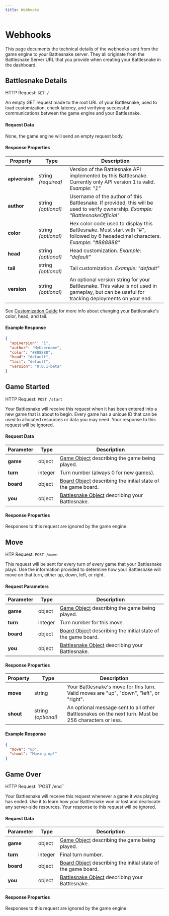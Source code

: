 ```yaml
---
title: Webhooks
---
```


# Webhooks

This page documents the technical details of the webhooks sent from the game engine to your Battlesnake server. They all originate from the Battlesnake Server URL that you provide when creating your Battlesnake in the dashboard.


## Battlesnake Details

HTTP Request: `GET /`

An empty GET request made to the root URL of your Battlesnake, used to load customization, check latency, and verifying successful communications between the game engine and your Battlesnake.

#### Request Data

None, the game engine will send an empty request body.

#### Response Properties

| **Property**  | **Type**            | **Description**                                                                                                                                           |
| -------------- | ------------------- | --------------------------------------------------------------------------------------------------------------------------------------------------------- |
| **apiversion** | string _(required)_ | Version of the Battlesnake API implemented by this Battlesnake. Currently only API version 1 is valid. <em>Example: "1"</em>                              |
| **author**     | string _(optional)_ | Username of the author of this Battlesnake. If provided, this will be used to verify ownership. <em>Example: "BattlesnakeOfficial"</em>                   |
| **color**      | string _(optional)_ | Hex color code used to display this Battlesnake. Must start with "#", followed by 6 hexadecimal characters. <em>Example: "#888888"</em>                                |
| **head**       | string _(optional)_ | Head customization. <em>Example: "default"</em>                |
| **tail**       | string _(optional)_ | Tail customization. <em>Example: "default"</em>                |
| **version**    | string _(optional)_ | An optional version string for your Battlesnake. This value is not used in gameplay, but can be useful for tracking deployments on your end.                                                                                                               |

See [Customization Guide](/guides/customizations) for more info about changing your Battlesnake's color, head, and tail.

#### Example Response

```json title="200 OK"
{
  "apiversion": "1",
  "author": "MyUsername",
  "color": "#888888",
  "head": "default",
  "tail": "default",
  "version": "0.0.1-beta"
}
```

## Game Started

HTTP Request: `POST /start`

Your Battlesnake will receive this request when it has been entered into a new game that is about to begin. Every game has a unique ID that can be used to allocated resources or data you may need. Your response to this request will be ignored.

#### Request Data

| **Parameter**                      | **Type** | **Description**                                                               |
| ---------------------------------- | -------- | ----------------------------------------------------------------------------- |
| **game**                           | object   | [Game Object](objects/game) describing the game being played.                 |
| **turn**                           | integer  | Turn number (always 0 for new games).                                         |
| **board**                          | object   | [Board Object](objects/board) describing the initial state of the game board. |
| **you**                            | object   | [Battlesnake Object](objects/battlesnake) describing your Battlesnake.        |

#### Response Properties

Responses to this request are ignored by the game engine.


## Move

HTP Request: `POST /move`

This request will be sent for every turn of every game that your Battlesnake plays. Use the information provided to determine how your Battlesnake will move on that turn, either up, down, left, or right.

#### Request Parameters

| **Parameter**                      | **Type** | **Description**                                                               |
| ---------------------------------- | -------- | ----------------------------------------------------------------------------- |
| **game**                           | object   | [Game Object](objects/game) describing the game being played.                 |
| **turn**                           | integer  | Turn number for this move.                                                    |
| **board**                          | object   | [Board Object](objects/board) describing the initial state of the game board. |
| **you**                            | object   | [Battlesnake Object](objects/battlesnake) describing your Battlesnake.        |


#### Response Properties

| **Property**  | **Type**            | **Description**                                                                                      |
| ------------- | ------------------- | ---------------------------------------------------------------------------------------------------- |
| **move**      | string              | Your Battlesnake's move for this turn. Valid moves are "up", "down", "left", or "right".             |
| **shout**     | string _(optional)_ | An optional message sent to all other Battlesnakes on the next turn. Must be 256 characters or less. |


#### Example Response

```json title="200 OK"
{
  "move": "up",
  "shout": "Moving up!"
}
```

## Game Over

HTTP Request: `POST /end``

Your Battlesnake will receive this request whenever a game it was playing has ended. Use it to learn how your Battlesnake won or lost and deallocate any server-side resources. Your response to this request will be ignored.

#### Request Data

| **Parameter**                      | **Type** | **Description**                                                               |
| ---------------------------------- | -------- | ----------------------------------------------------------------------------- |
| **game**                           | object   | [Game Object](objects/game) describing the game being played.                 |
| **turn**                           | integer  | Final turn number.                                                            |
| **board**                          | object   | [Board Object](objects/board) describing the initial state of the game board. |
| **you**                            | object   | [Battlesnake Object](objects/battlesnake) describing your Battlesnake.        |

#### Response Properties

Responses to this request are ignored by the game engine.
